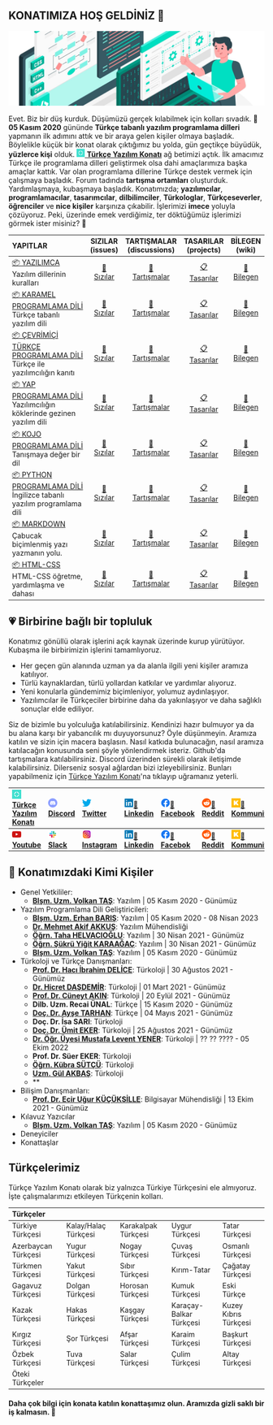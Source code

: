 ## KONATIMIZA HOŞ GELDİNİZ 👋


![Türkçe Yazılım Konatı](https://github.com/turkce-yazilim-konati/.github/blob/main/profile/images/t%C3%BCrk%C3%A7e_yaz%C4%B1l%C4%B1m_konat%C4%B1_github_duvar_resmi.jpg "DÜŞ KURDUK!")

Evet. Biz bir düş kurduk. Düşümüzü gerçek kılabilmek için kolları sıvadık. **📅 05 Kasım 2020** gününde **Türkçe tabanlı yazılım programlama dilleri** yapmanın ilk adımını attık ve bir araya gelen kişiler olmaya başladık. Böylelikle küçük bir konat olarak çıktığımız bu yolda, gün geçtikçe büyüdük, **yüzlerce kişi** olduk. [<img src="https://github.com/turkce-yazilim-konati/.github/blob/main/profile/images/türkçe-yazılım-konatı-simgesi-logosu.png" width="16"> **Türkçe Yazılım Konatı**](https://turkce-yazilim-konati.github.io/) ağ betimizi açtık.  İlk amacımız Türkçe ile programlama dilleri geliştirmek olsa dahi amaçlarımıza başka amaçlar kattık. Var olan programlama dillerine Türkçe destek vermek için çalışmaya başladık. Forum tadında **tartışma ortamları** oluşturduk. Yardımlaşmaya, kubaşmaya başladık. Konatımızda; **yazılımcılar**, **programlamacılar**, **tasarımcılar**, **dilbilimciler**, **Türkologlar**, **Türkçeseverler**, **öğrenciler** ve **nice kişiler** karşınıza çıkabilir. İşlerimizi **imece** yoluyla çözüyoruz. Peki, üzerinde emek verdiğimiz, ter döktüğümüz işlerimizi görmek ister misiniz? 💪 


| YAPITLAR | SIZILAR<br>(issues) | TARTIŞMALAR<br>(discussions)  | TASARILAR<br>(projects)  | BİLEGEN<br>(wiki)  |
|:---------|:----------:|:----------:|:----------:|:----------:|
| [📦 YAZILIMCA][📦yazılımca] <br> Yazılım dillerinin kuralları |[🎫<br>Sızılar][🎫yazılımca] | [💬<br>Tartışmalar][💬yazılımca] | [📋<br>Tasarılar][📋yazılımca] | [📗<br>Bilegen][📗yazılımca] |
| [📦 KARAMEL PROGRAMLAMA DİLİ][📦karamel] <br> Türkçe tabanlı yazılım dili |[🎫<br>Sızılar][🎫karamel] | [💬<br>Tartışmalar][💬karamel] | [📋<br>Tasarılar][📋karamel] | [📗<br>Bilegen][📗karamel] |
| [📦 ÇEVRİMİÇİ TÜRKÇE PROGRAMLAMA DİLİ][📦tpd] <br> Türkçe ile yazılımcılığın kanıtı |[🎫<br>Sızılar][🎫tpd] | [💬<br>Tartışmalar][💬tpd] | [📋<br>Tasarılar][📋tpd] | [📗<br>Bilegen][📗tpd] |
| [📦 YAP PROGRAMLAMA DİLİ][📦yap] <br> Yazılımcılığın köklerinde gezinen yazılım dili |[🎫<br>Sızılar][🎫yap] | [💬<br>Tartışmalar][💬yap] | [📋<br>Tasarılar][📋yap] | [📗<br>Bilegen][📗yap] |
| [📦 KOJO PROGRAMLAMA DİLİ][📦kojo] <br> Tanışmaya değer bir dil |[🎫<br>Sızılar][🎫kojo] | [💬<br>Tartışmalar][💬kojo] | [📋<br>Tasarılar][📋kojo] | [📗<br>Bilegen][📗kojo] |
| [📦 PYTHON PROGRAMLAMA DİLİ][📦python] <br> İngilizce tabanlı yazılım programlama dili |[🎫<br>Sızılar][🎫python] | [💬<br>Tartışmalar][💬python] | [📋<br>Tasarılar][📋python] | [📗<br>Bilegen][📗python] |
| [📦 MARKDOWN][📦markdown] <br> Çabucak biçimlenmiş yazı yazmanın yolu.  |[🎫<br>Sızılar][🎫markdown] | [💬<br>Tartışmalar][💬markdown] | [📋<br>Tasarılar][📋markdown] | [📗<br>Bilegen][📗markdown] |
| [📦 HTML-CSS][📦html-css] <br> HTML-CSS öğretme, yardımlaşma ve dahası |[🎫<br>Sızılar][🎫html-css] | [💬<br>Tartışmalar][💬html-css] | [📋<br>Tasarılar][📋html-css] | [📗<br>Bilegen][📗html-css] |


## 💗 Birbirine bağlı bir topluluk

Konatımız gönüllü olarak işlerini açık kaynak üzerinde kurup yürütüyor. Kubaşma ile birbirimizin işlerini tamamlıyoruz.

- Her geçen gün alanında uzman ya da alanla ilgili yeni kişiler aramıza katılıyor.
- Türlü kaynaklardan, türlü yollardan katkılar ve yardımlar alıyoruz.
- Yeni konularla gündemimiz biçimleniyor, yolumuz aydınlaşıyor.
- Yazılımcılar ile Türkçeciler birbirine daha da yakınlaşıyor ve daha sağlıklı sonuçlar elde ediliyor.

Siz de bizimle bu yolculuğa katılabilirsiniz. Kendinizi hazır bulmuyor ya da bu alana karşı bir yabancılık mı duyuyorsunuz? Öyle düşünmeyin. Aramıza katılın ve sizin için macera başlasın. Nasıl katkıda bulunacağın, nasıl aramıza katılacağın konusunda seni şöyle yönlendirmek isteriz. Github'da tartışmalara katılabilirsiniz. Discord üzerinden sürekli olarak iletişimde kalabilirsiniz. Dilerseniz sosyal ağlardan bizi izleyebilirsiniz. Bunları yapabilmeniz için [Türkçe Yazılım Konatı](https://turkce-yazilim-konati.github.io/)'na tıklayıp uğramanız yeterli.

| [<img src="https://github.com/turkce-yazilim-konati/.github/blob/main/profile/images/türkçe-yazılım-konatı-simgesi-logosu.png" width="18"><br>**Türkçe Yazılım Konatı**](https://turkce-yazilim-konati.github.io/) | [<img src="https://github.com/turkce-yazilim-konati/.github/blob/main/profile/images/discord_32.png" width="18"><br>**Discord**](https://turkce-yazilim-konati.github.io/discord) | [<img src="https://github.com/turkce-yazilim-konati/.github/blob/main/profile/images/twitter_32.png" width="18"><br>**Twitter**](https://www.twitter.com/turkceyazilim) | [<img src="https://github.com/turkce-yazilim-konati/.github/blob/main/profile/images/linkedin_32.png" width="18">:mega:<br>**Linkedin**](https://www.linkedin.com/company/t%C3%BCrk%C3%A7e-yaz%C4%B1l%C4%B1m-konat%C4%B1/) | [<img src="https://github.com/turkce-yazilim-konati/.github/blob/main/profile/images/f_logo_RGB-Blue_58.png" width="18">:mega:<br>**Facebook**](https://www.facebook.com/turkceyazilimkonati) | [<img src="https://github.com/turkce-yazilim-konati/.github/blob/main/profile/images/reddit_32.png" width="18">:mega:<br>**Reddit**](https://www.reddit.com/u/TurkceYazilimKonati) | [<img src="https://github.com/turkce-yazilim-konati/.github/blob/main/profile/images/kommunity_400x400.png" width="18">:mega:<br>**Kommunity**](https://kommunity.com/@turkceyazilim) | [<img src="https://github.com/turkce-yazilim-konati/.github/blob/main/profile/images/telegram_32.png" width="18">:mega:<br>**Telegram**](https://t.me/turkceyazilimkonati) |
|:-|:-|:-|:-|:-|:-|:-|:-|
| [<img src="https://github.com/turkce-yazilim-konati/.github/blob/main/profile/images/youtube_32.png" width="18"><br>**Youtube**](https://www.youtube.com/channel/UCjI4mvKSfywzeUMpjrIYGRA) | [<img src="https://github.com/turkce-yazilim-konati/.github/blob/main/profile/images/slack_32.png" width="18"><br>**Slack**](https://turkceyazilimkonati.slack.com/) | [<img src="https://github.com/turkce-yazilim-konati/.github/blob/main/profile/images/instagram_32.png" width="18"><br>**Instagram**](https://www.instagram.com/turkceyazilimkonati) | [<img src="https://github.com/turkce-yazilim-konati/.github/blob/main/profile/images/linkedin_32.png" width="18">:busts_in_silhouette:<br>**Linkedin**](https://www.linkedin.com/groups/12567909/) | [<img src="https://github.com/turkce-yazilim-konati/.github/blob/main/profile/images/f_logo_RGB-Blue_58.png" width="18">:busts_in_silhouette:<br>**Facebok**](https://www.facebook.com/groups/turkceyazilimkonati) | [<img src="https://github.com/turkce-yazilim-konati/.github/blob/main/profile/images/reddit_32.png" width="18">:busts_in_silhouette:<br>**Reddit**](https://www.reddit.com/r/TurkceYazilimKonati) | [<img src="https://github.com/turkce-yazilim-konati/.github/blob/main/profile/images/kommunity_400x400.png" width="18">:busts_in_silhouette:<br>**Kommunity**](https://kommunity.com/turkce-yazilim-konati) | [<img src="https://github.com/turkce-yazilim-konati/.github/blob/main/profile/images/telegram_32.png" width="18">:busts_in_silhouette:<br>**Telegram**](https://t.me/turkce_yazilim_konati) |

## :busts_in_silhouette: Konatımızdaki Kimi Kişiler

- Genel Yetkililer: 
  - [**Blşm. Uzm. Volkan TAŞ**](https://github.com/volkantash): Yazılım | 05 Kasım 2020 - Günümüz
- Yazılım Programlama Dili Geliştiricileri: 
  - [**Blşm. Uzm. Erhan BARIŞ**](https://github.com/erhanbaris): Yazılım | 05 Kasım 2020 - 08 Nisan 2023
  - [**Dr. Mehmet Akif AKKUŞ**](https://github.com/mehmetakifakkus): Yazılım Mühendisliği
  - [**Öğrn. Taha HELVACIOĞLU**](https://github.com/helvacitaha): Yazılım | 30 Nisan 2021 - Günümüz
  - [**Öğrn. Şükrü Yiğit KARAAĞAÇ**](https://github.com/Sqv51): Yazılım | 30 Nisan 2021 - Günümüz
  - [**Blşm. Uzm. Volkan TAŞ**](https://github.com/volkantash): Yazılım | 05 Kasım 2020 - Günümüz
- Türkoloji ve Türkçe Danışmanları: 
  - [**Prof. Dr. Hacı İbrahim DELİCE**](https://github.com/IbrahimDelice): Türkoloji | 30 Ağustos 2021 - Günümüz
  - [**Dr. Hicret DAŞDEMİR**](https://github.com/turkmenistanli): Türkoloji | 01 Mart 2021 - Günümüz
  - [**Prof. Dr. Cüneyt AKIN**](https://github.com/Cuneytakin): Türkoloji | 20 Eylül 2021 - Günümüz
  - **Dilb. Uzm. Recai ÜNAL**: Türkçe | 15 Kasım 2020 - Günümüz
  - [**Doç. Dr. Ayşe TARHAN**](https://github.com/aysedalyan): Türkçe | 04 Mayıs 2021 - Günümüz
  - **Doç. Dr. İsa SARI**: Türkoloji
  - [**Doç. Dr. Ümit EKER**](https://github.com/umiteker): Türkoloji | 25 Ağustos 2021 - Günümüz
  - [**Dr. Öğr. Üyesi Mustafa Levent YENER**](https://github.com/mlyener): Türkoloji | ?? ?? ???? - 05 Ekim 2022
  - **Prof. Dr. Süer EKER**: Türkoloji
  - [**Öğrn. Kübra SÜTÇÜ**](https://github.com/kubrasutcu): Türkoloji
  - [**Uzm. Gül AKBAŞ**](https://github.com/gulakbas): Türkoloji
  - **
- Bilişim Danışmanları:
  - [**Prof. Dr. Ecir Uğur KÜÇÜKSİLLE**](https://github.com/ecirkucuksille): Bilgisayar Mühendisliği | 13 Ekim 2021 - Günümüz
- Kılavuz Yazıcılar
  - [**Blşm. Uzm. Volkan TAŞ**](https://github.com/volkantash): Yazılım | 05 Kasım 2020 - Günümüz
- Deneyiciler
- Konattaşlar

## Türkçelerimiz

Türkçe Yazılım Konatı olarak biz yalnızca Türkiye Türkçesini ele almıyoruz. İşte çalışmalarımızı etkileyen Türkçenin kolları.

| Türkçeler           |                      |                     |                         |                         |
| :------------------ |:-------------------- | :------------------ | :---------------------- | :---------------------- |
| Türkiye Türkçesi    | Kalay/Halaç Türkçesi | Karakalpak Türkçesi | Uygur Türkçesi          | Tatar Türkçesi          |
| Azerbaycan Türkçesi | Yugur Türkçesi       | Nogay Türkçesi      | Çuvaş Türkçesi          | Osmanlı Türkçesi        |
| Türkmen Türkçesi    | Yakut Türkçesi       | Sıbır Türkçesi      | Kırım-Tatar             | Çağatay Türkçesi        |
| Gagavuz Türkçesi    | Dolgan Türkçesi      | Horosan Türkçesi    | Kumuk Türkçesi          | Eski Türkçe             |
| Kazak Türkçesi      | Hakas Türkçesi       | Kaşgay Türkçesi     | Karaçay-Balkar Türkçesi | Kuzey Kıbrıs Türkçesi   |
| Kırgız Türkçesi     | Şor Türkçesi         | Afşar Türkçesi      | Karaim Türkçesi         | Başkurt Türkçesi        |
| Özbek Türkçesi      | Tuva Türkçesi        | Salar Türkçesi      | Çulim Türkçesi          | Altay Türkçesi          |
| Öteki Türkçeler     |                      |                     |                         |                         |

#### Daha çok bilgi için konata katılın konattaşımız olun. Aramızda gizli saklı bir iş kalmasın. 🍿

[📦yazılımca]: <https://github.com/turkce-yazilim-konati/yazilimca>
[🎫yazılımca]: <https://github.com/turkce-yazilim-konati/yazilimca/issues>
[💬yazılımca]: <https://github.com/turkce-yazilim-konati/yazilimca/discussions>
[📋yazılımca]: <https://github.com/turkce-yazilim-konati/yazilimca/projects>
[📗yazılımca]: <https://github.com/turkce-yazilim-konati/yazilimca/wiki>

[📦karamel]: <https://github.com/turkce-yazilim-konati/karamel>
[🎫karamel]: <https://github.com/turkce-yazilim-konati/karamel/issues>
[💬karamel]: <https://github.com/turkce-yazilim-konati/karamel/discussions>
[📋karamel]: <https://github.com/turkce-yazilim-konati/karamel/projects>
[📗karamel]: <https://github.com/turkce-yazilim-konati/karamel/wiki>

[📦tpd]: <https://github.com/turkce-yazilim-konati/turkceprogramlamadili>
[🎫tpd]: <https://github.com/turkce-yazilim-konati/turkceprogramlamadili/issues>
[💬tpd]: <https://github.com/turkce-yazilim-konati/turkceprogramlamadili/discussions>
[📋tpd]: <https://github.com/turkce-yazilim-konati/turkceprogramlamadili/projects>
[📗tpd]: <https://github.com/turkce-yazilim-konati/turkceprogramlamadili/wiki>

[📦yap]: <https://github.com/turkce-yazilim-konati/exampleasmbdmyapcodes>
[🎫yap]: <https://github.com/turkce-yazilim-konati/exampleasmbdmyapcodes/issues>
[💬yap]: <https://github.com/turkce-yazilim-konati/exampleasmbdmyapcodes/discussions>
[📋yap]: <https://github.com/turkce-yazilim-konati/exampleasmbdmyapcodes/projects>
[📗yap]: <https://github.com/turkce-yazilim-konati/exampleasmbdmyapcodes/wiki>

[📦kojo]: <https://github.com/turkce-yazilim-konati/kojo>
[🎫kojo]: <https://github.com/turkce-yazilim-konati/kojo/issues>
[💬kojo]: <https://github.com/turkce-yazilim-konati/kojo/discussions>
[📋kojo]: <https://github.com/turkce-yazilim-konati/kojo/projects>
[📗kojo]: <https://github.com/turkce-yazilim-konati/kojo/wiki>

[📦python]: <https://github.com/turkce-yazilim-konati/python>
[🎫python]: <https://github.com/turkce-yazilim-konati/python/issues>
[💬python]: <https://github.com/turkce-yazilim-konati/python/discussions>
[📋python]: <https://github.com/turkce-yazilim-konati/python/projects>
[📗python]: <https://github.com/turkce-yazilim-konati/python/wiki>

[📦markdown]: <https://github.com/turkce-yazilim-konati/Markdown>
[🎫markdown]: <https://github.com/turkce-yazilim-konati/Markdown/issues>
[💬markdown]: <https://github.com/turkce-yazilim-konati/Markdown/discussions>
[📋markdown]: <https://github.com/turkce-yazilim-konati/Markdown/projects>
[📗markdown]: <https://github.com/turkce-yazilim-konati/Markdown/wiki>

[📦html-css]: <https://github.com/turkce-yazilim-konati/HTML-CSS>
[🎫html-css]: <https://github.com/turkce-yazilim-konati/HTML-CSS/issues>
[💬html-css]: <https://github.com/turkce-yazilim-konati/HTML-CSS/discussions>
[📋html-css]: <https://github.com/turkce-yazilim-konati/HTML-CSS/projects>
[📗html-css]: <https://github.com/turkce-yazilim-konati/HTML-CSS/wiki>
